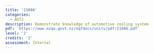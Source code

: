 ```yaml
---
title: '21686'
categories:
  - AUT2
description: Demonstrate knowledge of automotive cooling system
pdf: 'https://www.nzqa.govt.nz/nqfdocs/units/pdf/21686.pdf'
level: '2'
credits: '2'
assessment: Internal
---
```



